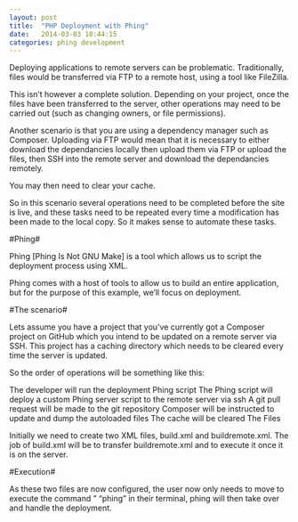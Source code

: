 ```yaml
---
layout: post
title:  "PHP Deployment with Phing"
date:   2014-03-03 10:44:15
categories: phing development
---
```


Deploying applications to remote servers can be problematic. Traditionally, files would be transferred via FTP to a remote host, using a tool like FileZilla.

This isn’t however a complete solution. Depending on your project, once the files have been transferred to the server, other operations may need to be carried out (such as changing owners, or file permissions).

Another scenario is that you are using a dependency manager such as Composer. Uploading via FTP would mean that it is necessary to either download the dependancies locally then upload them via FTP or upload the files, then SSH into the remote server and download the dependancies remotely.

You may then need to clear your cache.

So in this scenario several operations need to be completed before the site is live, and these tasks need to be repeated every time a modification has been made to the local copy. So it makes sense to automate these tasks.

#Phing#

Phing [Phing Is Not GNU Make] is a tool which allows us to script the deployment process using XML.

Phing comes with a host of tools to allow us to build an entire application, but for the purpose of this example, we’ll focus on deployment.

#The scenario#

Lets assume you have a project that you’ve currently got a Composer project on GitHub which you intend to be updated on a remote server via SSH. This project has a caching directory which needs to be cleared every time the server is updated.

So the order of operations will be something like this:

The developer will run the deployment Phing script
The Phing script will deploy a custom Phing server script to the remote server via ssh
A git pull request will be made to the git repository
Composer will be instructed to update and dump the autoloaded files
The cache will be cleared
The Files

Initially we need to create two XML files, build.xml and buildremote.xml. The job of build.xml will be to transfer buildremote.xml and to execute it once it is on the server.

#Execution#

As these two files are now configured, the user now only needs to move to execute the command ” “phing” in their terminal, phing will then take over and handle the deployment.
